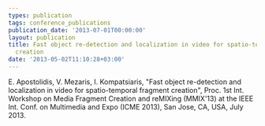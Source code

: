 ```yaml
---
types: publication
tags: conference_publications
publication_date: '2013-07-01T00:00:00'
layout: publication
title: Fast object re-detection and localization in video for spatio-temporal fragment
  creation
date: '2013-05-02T11:10:28+03:00'
---
```

Ε. Apostolidis, V. Mezaris, I. Kompatsiaris, "Fast object re-detection and localization in video for spatio-temporal fragment creation", Proc. 1st Int. Workshop on Media Fragment Creation and reMIXing (MMIX'13) at the IEEE Int. Conf. on Multimedia and Expo (ICME 2013), San Jose, CA, USA, July 2013. 
